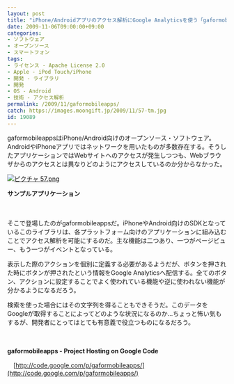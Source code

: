 ```yaml
---
layout: post
title: "iPhone/Androidアプリのアクセス解析にGoogle Analyticsを使う「gaformobileapps」"
date: 2009-11-06T09:00:00+09:00
categories:
- ソフトウェア
- オープンソース
- スマートフォン
tags: 
- ライセンス - Apache License 2.0
- Apple - iPod Touch/iPhone
- 開発 - ライブラリ
- 開発
- OS - Android
- 技術 - アクセス解析
permalink: /2009/11/gaformobileapps/
catch: https://images.moongift.jp/2009/11/57-tm.jpg
id: 19089
---
```

gaformobileappsはiPhone/Android向けのオープンソース・ソフトウェア。AndroidやiPhoneアプリではネットワークを用いたものが多数存在する。そうしたアプリケーションではWebサイトへのアクセスが発生しつつも、Webブラウザからのアクセスとは異なりどのようにアクセスしているのか分からなかった。

  

[![ピクチャ 57.png](https://images.moongift.jp/2009/11/57-tm.jpg)](https://images.moongift.jp/2009/11/57.png)  
  
**サンプルアプリケーション**

  

　

  

そこで登場したのがgaformobileappsだ。iPhoneやAndroid向けのSDKとなっているこのライブラリは、各プラットフォーム向けのアプリケーションに組み込むことでアクセス解析を可能にするのだ。主な機能は二つあり、一つがページビュー、もう一つがイベントとなっている。

  
  
<!--more-->

表示した際のアクションを個別に定義する必要があるようだが、ボタンを押された時にボタンが押されたという情報をGoogle Analyticsへ配信する。全てのボタン、アクションに設定することでよく使われている機能や逆に使われない機能が分かるようになるだろう。

  

検索を使った場合にはその文字列を得ることもできそうだ。このデータをGoogleが取得することによってどのような状況になるのか…ちょっと怖い気もするが、開発者にとってはとても有意義で役立つものになるだろう。

  

　

  

**gaformobileapps - Project Hosting on Google Code**  
  
　[http://code.google.com/p/gaformobileapps/](http://code.google.com/p/gaformobileapps/)

  
